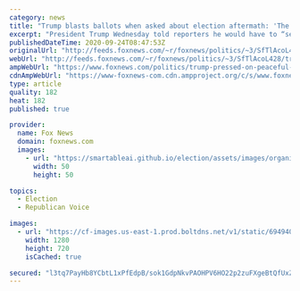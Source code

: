 ```yaml
---
category: news
title: "Trump blasts ballots when asked about election aftermath: 'The ballots are a disaster'"
excerpt: "President Trump Wednesday told reporters he would have to “see what happens” with election results before committing to a peaceful transfer of power. "
publishedDateTime: 2020-09-24T08:47:53Z
originalUrl: "http://feeds.foxnews.com/~r/foxnews/politics/~3/SfTlAcoL428/trump-pressed-on-peaceful-transfer-of-power-have-to-see-what-happens"
webUrl: "http://feeds.foxnews.com/~r/foxnews/politics/~3/SfTlAcoL428/trump-pressed-on-peaceful-transfer-of-power-have-to-see-what-happens"
ampWebUrl: "https://www.foxnews.com/politics/trump-pressed-on-peaceful-transfer-of-power-have-to-see-what-happens.amp"
cdnAmpWebUrl: "https://www-foxnews-com.cdn.ampproject.org/c/s/www.foxnews.com/politics/trump-pressed-on-peaceful-transfer-of-power-have-to-see-what-happens.amp"
type: article
quality: 182
heat: 182
published: true

provider:
  name: Fox News
  domain: foxnews.com
  images:
    - url: "https://smartableai.github.io/election/assets/images/organizations/foxnews.com-50x50.jpg"
      width: 50
      height: 50

topics:
  - Election
  - Republican Voice

images:
  - url: "https://cf-images.us-east-1.prod.boltdns.net/v1/static/694940094001/8f70bc34-e0c7-4eb0-be55-5432ed5834e4/603d59ec-ab59-4b24-8d70-20b04de0c8a3/1280x720/match/image.jpg"
    width: 1280
    height: 720
    isCached: true

secured: "l3tq7PayHb8YCbtL1xPfEdpB/sok1GdpNkvPAOHPV6HO22p2zuFXgeBtQfUxZ2DAD4VhXa1+TvjUVMOdrDoqjgD8C5pSK4MJBdINMxBPntFRSKWpd5uaSzFzRtzZ2BrvnBtUyytoQc5vxI71W1ySFM7/oWT88n9bmYY7XtqXeTuhfV3QuQ/kudzFaVX5d3KkGjCPaR2OC8oYzkGYCs1pykslHpkxmO5BndW9X40tFI4lv106ahz7jJqjf11lXzJlzvLV3g3kqCsq1okpDtNvF8R986u0rzlhNQPRHmsqTeSZNDk6CLIw99kYKw9Ra2u2i73c1vBX2pa14RgyD4RkncBUh4s//Z0CaWUxYzQ/KvA=;VpJIOoA2wjqAL9PEgUWUOw=="
---
```


